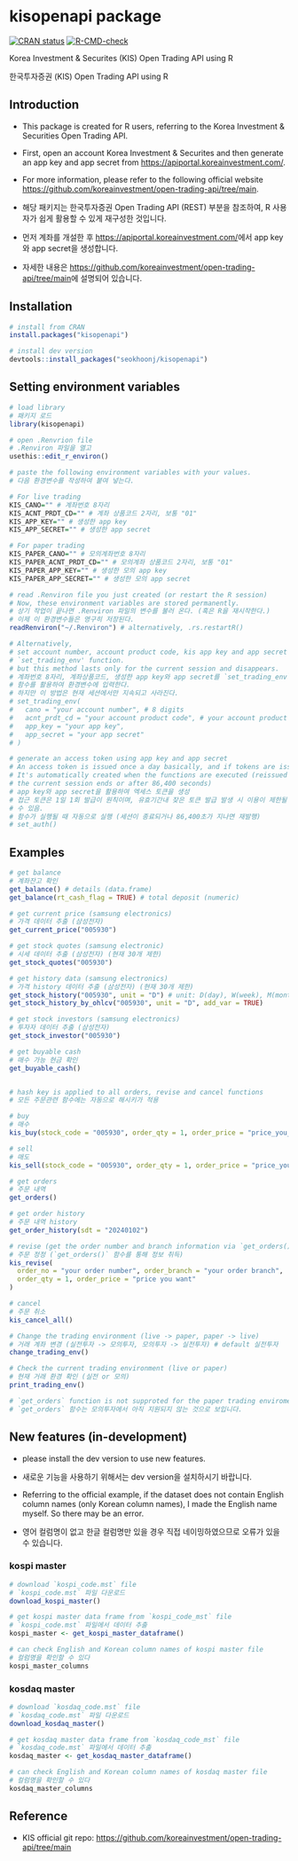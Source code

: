 # kisopenapi package

<!-- badges: start -->

[![CRAN status](https://www.r-pkg.org/badges/version/kisopenapi)](https://CRAN.R-project.org/package=kisopenapi) [![R-CMD-check](https://github.com/seokhoonj/kisopenapi/actions/workflows/R-CMD-check.yaml/badge.svg)](https://github.com/seokhoonj/kisopenapi/actions/workflows/R-CMD-check.yaml)

<!-- badges: end -->

Korea Investment & Securites (KIS) Open Trading API using R

한국투자증권 (KIS) Open Trading API using R

## Introduction

-   This package is created for R users, referring to the Korea Investment & Securities Open Trading API.

-   First, open an account Korea Investment & Securites and then generate an app key and app secret from <https://apiportal.koreainvestment.com/>.

-   For more information, please refer to the following official website <https://github.com/koreainvestment/open-trading-api/tree/main>.

-   해당 패키지는 한국투자증권 Open Trading API (REST) 부분을 참조하여, R 사용자가 쉽게 활용할 수 있게 재구성한 것입니다.

-   먼저 계좌를 개설한 후 <https://apiportal.koreainvestment.com/>에서 app key와 app secret을 생성합니다.

-   자세한 내용은 <https://github.com/koreainvestment/open-trading-api/tree/main>에 설명되어 있습니다.

## Installation

``` r
# install from CRAN
install.packages("kisopenapi")

# install dev version
devtools::install_packages("seokhoonj/kisopenapi")
```

## Setting environment variables

``` r
# load library
# 패키지 로드
library(kisopenapi)

# open .Renvrion file
# .Renviron 파일을 열고
usethis::edit_r_environ()

# paste the following environment variables with your values.
# 다음 환경변수를 작성하여 붙여 넣는다.

# For live trading
KIS_CANO="" # 계좌번호 8자리
KIS_ACNT_PRDT_CD="" # 계좌 상품코드 2자리, 보통 "01"
KIS_APP_KEY="" # 생성한 app key 
KIS_APP_SECRET="" # 생성한 app secret

# For paper trading
KIS_PAPER_CANO="" # 모의계좌번호 8자리
KIS_PAPER_ACNT_PRDT_CD="" # 모의계좌 상품코드 2자리, 보통 "01"
KIS_PAPER_APP_KEY="" # 생성한 모의 app key
KIS_PAPER_APP_SECRET="" # 생성한 모의 app secret

# read .Renviron file you just created (or restart the R session)
# Now, these environment variables are stored permanently.
# 상기 작업이 끝나면 .Renviron 파일의 변수를 불러 온다. (혹은 R을 재시작한다.)
# 이제 이 환경변수들은 영구히 저장된다.
readRenviron("~/.Renviron") # alternatively, .rs.restartR()

# Alternatively,
# set account number, account product code, kis app key and app secret using
# `set_trading_env' function.
# but this method lasts only for the current session and disappears.
# 계좌번호 8자리, 계좌상품코드, 생성한 app key와 app secret를 `set_trading_env` 
# 함수를 활용하여 환경변수에 입력한다.
# 하지만 이 방법은 현재 세션에서만 지속되고 사라진다.
# set_trading_env(
#   cano = "your account number", # 8 digits
#   acnt_prdt_cd = "your account product code", # your account product code 2 digits
#   app_key = "your app key",
#   app_secret = "your app secret"
# ) 

# generate an access token using app key and app secret
# An access token is issued once a day basically, and if tokens are issued frequently, your access might be restricted
# It's automatically created when the functions are executed (reissued when 
# the current session ends or after 86,400 seconds)
# app key와 app secret을 활용하여 엑세스 토큰을 생성
# 접근 토큰은 1일 1회 발급이 원칙이며, 유효기간내 잦은 토큰 발급 발생 시 이용이 제한될
# 수 있음.
# 함수가 실행될 때 자동으로 실행 (세션이 종료되거나 86,400초가 지나면 재발행)
# set_auth()
```

## Examples

``` r
# get balance
# 계좌잔고 확인
get_balance() # details (data.frame)
get_balance(rt_cash_flag = TRUE) # total deposit (numeric)

# get current price (samsung electronics)
# 가격 데이터 추출 (삼성전자)
get_current_price("005930")

# get stock quotes (samsung electronic)
# 시세 데이터 추출 (삼성전자) (현재 30개 제한)
get_stock_quotes("005930")

# get history data (samsung electronics)
# 가격 history 데이터 추출 (삼성전자) (현재 30개 제한)
get_stock_history("005930", unit = "D") # unit: D(day), W(week), M(month)
get_stock_history_by_ohlcv("005930", unit = "D", add_var = TRUE)

# get stock investors (samsung electronics)
# 투자자 데이터 추출 (삼성전자)
get_stock_investor("005930")

# get buyable cash
# 매수 가능 현금 확인
get_buyable_cash()


# hash key is applied to all orders, revise and cancel functions
# 모든 주문관련 함수에는 자동으로 해시키가 적용

# buy
# 매수
kis_buy(stock_code = "005930", order_qty = 1, order_price = "price_you_want")

# sell
# 매도
kis_sell(stock_code = "005930", order_qty = 1, order_price = "price_you_want")

# get orders
# 주문 내역
get_orders()

# get order history
# 주문 내역 history
get_order_history(sdt = "20240102")

# revise (get the order number and branch information via `get_orders()`)
# 주문 정정 (`get_orders()` 함수를 통해 정보 취득)
kis_revise(
  order_no = "your order number", order_branch = "your order branch",
  order_qty = 1, order_price = "price you want"
)

# cancel
# 주문 취소
kis_cancel_all()

# Change the trading environment (live -> paper, paper -> live)
# 거래 계좌 변경 (실전투자 -> 모의투자, 모의투자 -> 실전투자) # default 실전투자
change_trading_env()

# Check the current trading environment (live or paper)
# 현재 거래 환경 확인 (실전 or 모의)
print_trading_env()

# `get_orders` function is not supproted for the paper trading enviroment.
# `get_orders` 함수는 모의투자에서 아직 지원되지 않는 것으로 보입니다.
```

## New features (in-development)

-   please install the dev version to use new features.

-   새로운 기능을 사용하기 위해서는 dev version을 설치하시기 바랍니다.

-   Referring to the official example, if the dataset does not contain English column names (only Korean column names), I made the English name myself. So there may be an error.

-   영어 컬럼명이 없고 한글 컬럼명만 있을 경우 직접 네이밍하였으므로 오류가 있을 수 있습니다.

### kospi master

``` r
# download `kospi_code.mst` file
# `kospi_code.mst` 파일 다운로드
download_kospi_master()

# get kospi master data frame from `kospi_code_mst` file
# `kospi_code.mst` 파일에서 데이터 추출
kospi_master <- get_kospi_master_dataframe()

# can check English and Korean column names of kospi master file 
# 컬럼명을 확인할 수 있다 
kospi_master_columns
```

### kosdaq master

``` r
# download `kosdaq_code.mst` file
# `kosdaq_code.mst` 파일 다운로드
download_kosdaq_master()

# get kosdaq master data frame from `kosdaq_code_mst` file
# `kosdaq_code.mst` 파일에서 데이터 추출
kosdaq_master <- get_kosdaq_master_dataframe()

# can check English and Korean column names of kosdaq master file 
# 컬럼명을 확인할 수 있다 
kosdaq_master_columns
```

## Reference

-   KIS official git repo: <https://github.com/koreainvestment/open-trading-api/tree/main>
